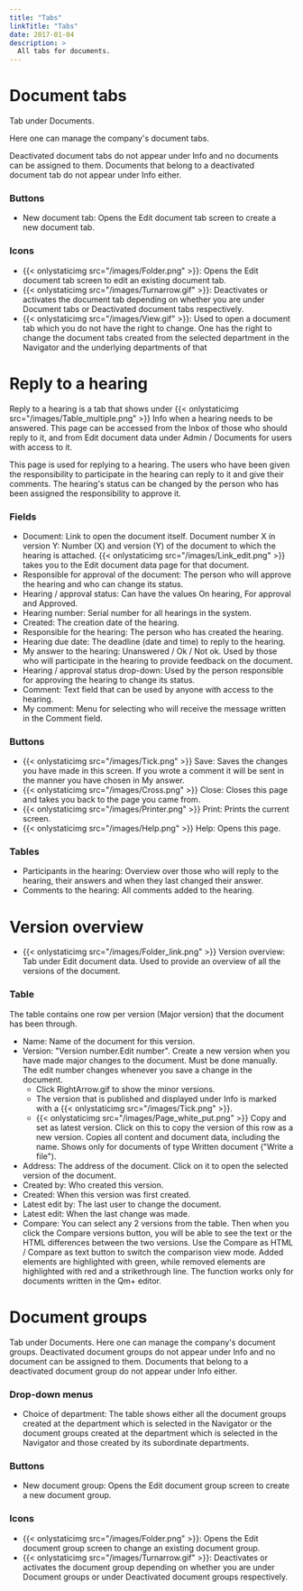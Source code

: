 ```yaml
---
title: "Tabs"
linkTitle: "Tabs"
date: 2017-01-04
description: >
  All tabs for documents.
---
```

# Document tabs
Tab under Documents.

Here one can manage the company's document tabs.

Deactivated document tabs do not appear under Info and no documents can be assigned to them. Documents that belong to a deactivated document tab do not appear under Info either.

### Buttons

- New document tab: Opens the Edit document tab screen to create a new document tab.

### Icons

- {{< onlystaticimg src="/images/Folder.png" >}}: Opens the Edit document tab screen to edit an existing document tab.
- {{< onlystaticimg src="/images/Turnarrow.gif" >}}: Deactivates or activates the document tab depending on whether you are under Document tabs or Deactivated document tabs respectively.
- {{< onlystaticimg src="/images/View.gif" >}}: Used to open a document tab which you do not have the right to change. One has the right to change the document tabs created from the selected department in the Navigator and the underlying departments of that 

# Reply to a hearing
Reply to a hearing is a tab that shows under {{< onlystaticimg src="/images/Table_multiple.png" >}} Info when a hearing needs to be answered. This page can be accessed from the Inbox of those who should reply to it, and from Edit document data under Admin / Documents for users with access to it.

This page is used for replying to a hearing. The users who have been given the responsibility to participate in the hearing can reply to it and give their comments. The hearing's status can be changed by the person who has been assigned the responsibility to approve it.

### Fields

- Document: Link to open the document itself. Document number X in version Y: Number (X) and version (Y) of the document to which the hearing is attached. {{< onlystaticimg src="/images/Link_edit.png" >}} takes you to the Edit document data page for that document.
- Responsible for approval of the document: The person who will approve the hearing and who can change its status.
- Hearing / approval status: Can have the values On hearing, For approval and Approved.
- Hearing number: Serial number for all hearings in the system.
- Created: The creation date of the hearing.
- Responsible for the hearing: The person who has created the hearing.
- Hearing due date: The deadline (date and time) to reply to the hearing.
- My answer to the hearing: Unanswered / Ok / Not ok. Used by those who will participate in the hearing to provide feedback on the document.
- Hearing / approval status drop-down: Used by the person responsible for approving the hearing to change its status.
- Comment: Text field that can be used by anyone with access to the hearing.
- My comment: Menu for selecting who will receive the message written in the Comment field.

### Buttons

- {{< onlystaticimg src="/images/Tick.png" >}} Save: Saves the changes you have made in this screen. If you wrote a comment it will be sent in the manner you have chosen in My answer.
- {{< onlystaticimg src="/images/Cross.png" >}} Close: Closes this page and takes you back to the page you came from.
- {{< onlystaticimg src="/images/Printer.png" >}} Print: Prints the current screen.
- {{< onlystaticimg src="/images/Help.png" >}} Help: Opens this page.

### Tables

- Participants in the hearing: Overview over those who will reply to the hearing, their answers and when they last changed their answer.
- Comments to the hearing: All comments added to the hearing.

# Version overview
- {{< onlystaticimg src="/images/Folder_link.png" >}} Version overview: Tab under Edit document data. Used to provide an overview of all the versions of the document.

### Table

The table contains one row per version (Major version) that the document has been through.

- Name: Name of the document for this version.
- Version: "Version number.Edit number". Create a new version when you have made ​​major changes to the document. Must be done manually. The edit number changes whenever you save a change in the document.
  - Click RightArrow.gif to show the minor versions.
  - The version that is published and displayed under Info is marked with a {{< onlystaticimg src="/images/Tick.png" >}}.
  - {{< onlystaticimg src="/images/Page_white_put.png" >}} Copy and set as latest version. Click on this to copy the version of this row as a new version. Copies all content and document data, including the name. Shows only for documents of type Written document ("Write a file").
- Address: The address of the document. Click on it to open the selected version of the document.
- Created by: Who created this version.
- Created: When this version was first created.
- Latest edit by: The last user to change the document.
- Latest edit: When the last change was made.
- Compare: You can select any 2 versions from the table. Then when you click the Compare versions button, you will be able to see the text or the HTML differences between the two versions. Use the Compare as HTML / Compare as text button to switch the comparison view mode. Added elements are highlighted with green, while removed elements are highlighted with red and a strikethrough line. The function works only for documents written in the Qm+ editor.

# Document groups
Tab under Documents.
Here one can manage the company's document groups.
Deactivated document groups do not appear under Info and no document can be assigned to them. Documents that belong to a deactivated document group do not appear under Info either.

### Drop-down menus

- Choice of department: The table shows either all the document groups created at the department which is selected in the Navigator or the document groups created at the department which is selected in the Navigator and those created by its subordinate departments.

### Buttons

- New document group: Opens the Edit document group screen to create a new document group.

### Icons

- {{< onlystaticimg src="/images/Folder.png" >}}: Opens the Edit document group screen to change an existing document group.
- {{< onlystaticimg src="/images/Turnarrow.gif" >}}: Deactivates or activates the document group depending on whether you are under Document groups or under Deactivated document groups respectively.